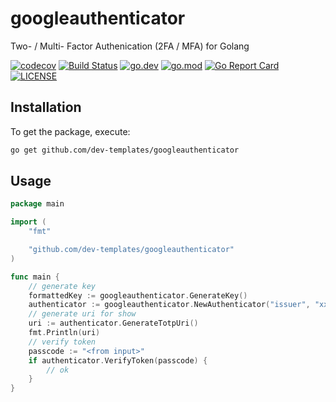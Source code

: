 # googleauthenticator
Two- / Multi- Factor Authenication (2FA / MFA) for Golang

[![codecov](https://codecov.io/gh/dev-templates/googleauthenticator/branch/main/graph/badge.svg)](https://codecov.io/gh/dev-templates/googleauthenticator)
[![Build Status](https://github.com/dev-templates/googleauthenticator/workflows/build/badge.svg)](https://github.com/dev-templates/googleauthenticator)
[![go.dev](https://img.shields.io/badge/go.dev-reference-007d9c?logo=go&logoColor=white)](https://pkg.go.dev/github.com/dev-templates/googleauthenticator)
[![go.mod](https://img.shields.io/github/go-mod/go-version/dev-templates/googleauthenticator)](go.mod)
[![Go Report Card](https://goreportcard.com/badge/github.com/dev-templates/googleauthenticator)](https://goreportcard.com/report/github.com/dev-templates/googleauthenticator)
[![LICENSE](https://img.shields.io/github/license/dev-templates/googleauthenticator)](LICENSE)

## Installation

To get the package, execute:

```bash
go get github.com/dev-templates/googleauthenticator
```

## Usage
```go
package main

import (
    "fmt"

    "github.com/dev-templates/googleauthenticator"
)

func main {
    // generate key
    formattedKey := googleauthenticator.GenerateKey()
    authenticator := googleauthenticator.NewAuthenticator("issuer", "xxx@gmail.com", formattedKey)
    // generate uri for show
    uri := authenticator.GenerateTotpUri()
    fmt.Println(uri)
    // verify token
    passcode := "<from input>"
    if authenticator.VerifyToken(passcode) {
        // ok
    }
}
```